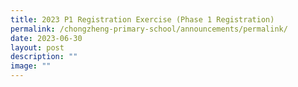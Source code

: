 ```yaml
---
title: 2023 P1 Registration Exercise (Phase 1 Registration)
permalink: /chongzheng-primary-school/announcements/permalink/
date: 2023-06-30
layout: post
description: ""
image: ""
---
```

